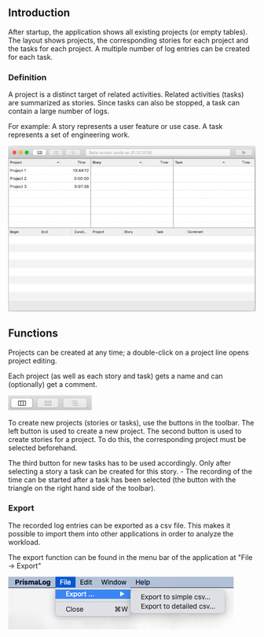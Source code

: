 Introduction
------------

After startup, the application shows all existing projects (or empty tables). The layout shows projects, the corresponding stories for each project and the tasks for each project. A multiple number of log entries can be created for each task.

### Definition

A project is a distinct target of related activities. Related activities (tasks) are summarized as stories. Since tasks can also be stopped, a task can contain a large number of logs.

For example: A story represents a user feature or use case. A task represents a set of engineering work.

![PrismaLog-Screen](img/01.png)

Functions
---------

Projects can be created at any time; a double-click on a project line opens project editing.

Each project (as well as each story and task) gets a name and can (optionally) get a comment.

![Buttons](img/17.png)

To create new projects (stories or tasks), use the buttons in the toolbar. The left button is used to create a new project. The second button is used to create stories for a project. To do this, the corresponding project must be selected beforehand.

The third button for new tasks has to be used accordingly. Only after selecting a story a task can be created for this story. - The recording of the time can be started after a task has been selected (the button with the triangle on the right hand side of the toolbar).

### Export

The recorded log entries can be exported as a csv file. This makes it possible to import them into other applications in order to analyze the workload.

The export function can be found in the menu bar of the application at "File -> Export"

![Export-Menu](img/16.png)

